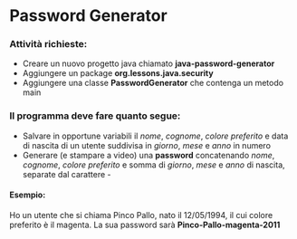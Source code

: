 # Password Generator

### Attività richieste:
- Creare un nuovo progetto java chiamato **java-password-generator**
- Aggiungere un package **org.lessons.java.security**
- Aggiungere una classe **PasswordGenerator** che contenga un metodo main

### Il programma deve fare quanto segue:
- Salvare in opportune variabili il *nome*, *cognome*, *colore preferito* e data di nascita di un utente suddivisa in *giorno*, *mese* e *anno* in numero
- Generare (e stampare a video) una **password** concatenando *nome*, *cognome*, *colore preferito* e somma di *giorno*, *mese* e *anno* di nascita, separate dal carattere -

#### Esempio:
Ho un utente che si chiama Pinco Pallo, nato il 12/05/1994, il cui colore preferito è il magenta. La sua password sarà **Pinco-Pallo-magenta-2011**